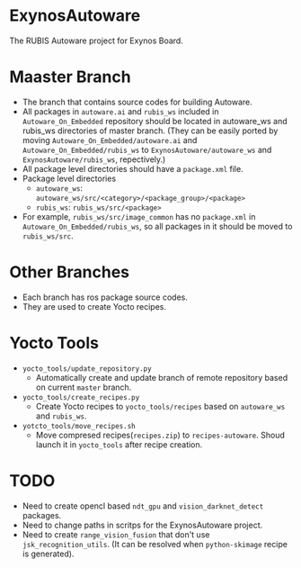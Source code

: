 # ExynosAutoware

The RUBIS Autoware project for Exynos Board.

# Maaster Branch 
- The branch that contains source codes for building Autoware.
- All packages in `autoware.ai` and `rubis_ws` included in `Autoware_On_Embedded` repository should be located in autoware_ws and rubis_ws directories of master branch. (They can be easily ported by moving `Autoware_On_Embedded/autoware.ai` and `Autoware_On_Embedded/rubis_ws` to `ExynosAutoware/autoware_ws` and `ExynosAutoware/rubis_ws`, repectively.)
- All package level directories should have a `package.xml` file.
- Package level directories
    * `autoware_ws`: `autoware_ws/src/<category>/<package_group>/<package>`
    * `rubis_ws`: `rubis_ws/src/<package>`
- For example, `rubis_ws/src/image_common` has no `package.xml` in `Autoware_On_Embedded/rubis_ws`, so all packages in it should be moved to `rubis_ws/src`.

# Other Branches
- Each branch has ros package source codes.
- They are used to create Yocto recipes.

# Yocto Tools
- `yocto_tools/update_repository.py`
    * Automatically create and update branch of remote repository based on current `master` branch.
- `yocto_tools/create_recipes.py`
    * Create Yocto recipes to `yocto_tools/recipes` based on `autoware_ws` and `rubis_ws`.
- `yotcto_tools/move_recipes.sh`
    * Move compresed recipes(`recipes.zip`) to `recipes-autoware`. Shoud launch it in `yocto_tools` after recipe creation.

# TODO
* Need to create opencl based `ndt_gpu` and `vision_darknet_detect` packages.
* Need to change paths in scritps for the ExynosAutoware project.
* Need to create `range_vision_fusion` that don't use `jsk_recognition_utils`. (It can be resolved when `python-skimage` recipe is generated).